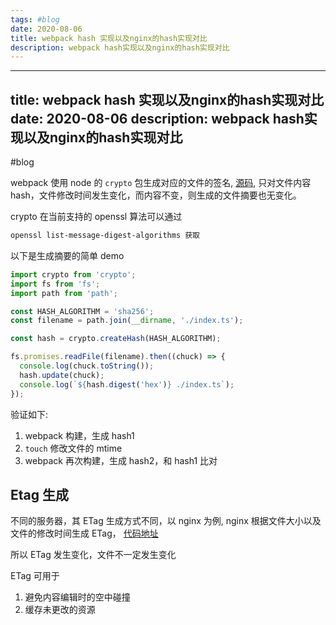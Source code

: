 ```yaml
---
tags: #blog
date: 2020-08-06
title: webpack hash 实现以及nginx的hash实现对比
description: webpack hash实现以及nginx的hash实现对比
---
```


---
title: webpack hash 实现以及nginx的hash实现对比
date: 2020-08-06
description: webpack hash实现以及nginx的hash实现对比
---

#blog 

webpack 使用 node 的 `crypto` 包生成对应的文件的签名, [源码](https://github.com/webpack/webpack/blob/master/lib/util/createHash.js), 只对文件内容 hash，文件修改时间发生变化，而内容不变，则生成的文件摘要也无变化。

crypto 在当前支持的 openssl 算法可以通过

```bash
openssl list-message-digest-algorithms 获取
```

以下是生成摘要的简单 demo

```ts
import crypto from 'crypto';
import fs from 'fs';
import path from 'path';

const HASH_ALGORITHM = 'sha256';
const filename = path.join(__dirname, './index.ts');

const hash = crypto.createHash(HASH_ALGORITHM);

fs.promises.readFile(filename).then((chuck) => {
  console.log(chuck.toString());
  hash.update(chuck);
  console.log(`${hash.digest('hex')} ./index.ts`);
});
```

验证如下:

1. webpack 构建，生成 hash1
2. `touch` 修改文件的 mtime
3. webpack 再次构建，生成 hash2，和 hash1 比对

## Etag 生成

不同的服务器，其 ETag 生成方式不同，以 nginx 为例, nginx 根据文件大小以及文件的修改时间生成 ETag，
[代码地址](https://github.com/mikewest/nginx-static-etags/blob/25bfaf971123f3c7a177bc25d3d69225948beb16/ngx_http_static_etags_module.c#L143)

所以 ETag 发生变化，文件不一定发生变化

ETag 可用于

1. 避免内容编辑时的空中碰撞
2. 缓存未更改的资源
